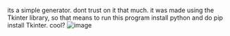 its a simple generator. dont trust on it that much. it was made using the Tkinter library, so that means to run this program install python and do pip install Tkinter. cool?
![image](https://github.com/JukzaDX/PasswordGeneratorPY/assets/157161475/d1be54e0-7a65-4587-8b48-19d59bce2abe)
